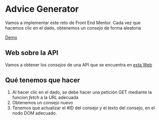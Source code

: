 # Advice Generator

Vamos a implementar este reto de Front End Mentor.
Cada vez que hacemos clic en el dado, obtenemos un _consejo_ de forma aleatoria

[Demo](https://neenreva.github.io/advice-generator-app-main/)

## Web sobre la API

Vamos a obtener los _consejos_ de una API que se encuentra en [esta Web](https://api.adviceslip.com/)

## Qué tenemos que hacer

1. Al hacer clic en el dado, se debe hacer una petición GET mediante la funcion _fetch_ a la URL adecuada
2. Obtenemos un consejo nuevo
3. Tenemos que actualizar el #ID del consejo y el texto del consejo, en el nodo DOM adecuado.
